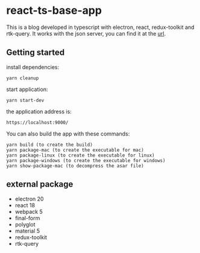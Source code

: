 # react-ts-base-app

This is a blog developed in typescript with electron, react, redux-toolkit and rtk-query. It works with the json server, you can find it at the [url](https://github.com/ChristianMar/simple-fake-server).

## Getting started

install dependencies:

```
yarn cleanup
```

start application:

```
yarn start-dev
```

the application address is:

```
https://localhost:9000/
```

You can also build the app with these commands:

```
yarn build (to create the build)
yarn package-mac (to create the executable for mac)
yarn package-linux (to create the executable for linux)
yarn package-windows (to create the executable for windows)
yarn show-package-mac (to decompress the asar file)
```

## external package

- electron 20
- react 18
- webpack 5
- final-form
- polyglot
- material 5
- redux-toolkit
- rtk-query
